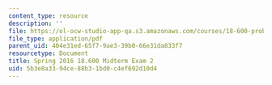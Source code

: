 ```yaml
---
content_type: resource
description: ''
file: https://ol-ocw-studio-app-qa.s3.amazonaws.com/courses/18-600-probability-and-random-variables-fall-2019/5b3e8a3394ce88b31bd0c4ef692d10d4_MIT18_600F19_mid2_2016.pdf
file_type: application/pdf
parent_uid: 404e31ed-65f7-9ae3-39b0-66e31da833f7
resourcetype: Document
title: Spring 2016 18.600 Midterm Exam 2
uid: 5b3e8a33-94ce-88b3-1bd0-c4ef692d10d4
---
```

